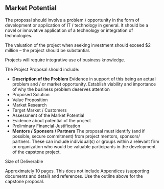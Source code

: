 ## Market Potential

The proposal should involve a problem / opportunity in the form of development or application of IT / technology in general.  It should be a novel or innovative application of a technology or integration of technologies.

The valuation of the project when seeking investment should exceed $2 million – the project should be substantial.

Projects will require integrative use of business knowledge.

The Project Proposal should include:

* **Description of the Problem** Evidence in support of this being an actual problem and / or market opportunity. Establish viability and importance of why the business problem deserves attention
* Proposed Solution
* Value Proposition
* Market Research
* Target Market / Customers
* Assessment of the Market Potential
* Evidence about potential of the project
* Preliminary Financial Justification
* **Mentors / Sponsors / Partners** The proposal must identify (and if possible, secure commitment) from project mentors, sponsors/ partners.   These can include individual(s) or groups within a relevant firm or organization who would be valuable participants in the development of the capstone project.

Size of Deliverable

Approximately 10 pages.  This does not include Appendices (supporting documents and detail) and references.   Use the outline above for the capstone proposal.
